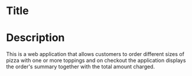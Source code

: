 # Title
# Description
This is a web application that allows customers to order different sizes of pizza with one or more toppings and on checkout the application displays the order's summary together with the total amount charged.
